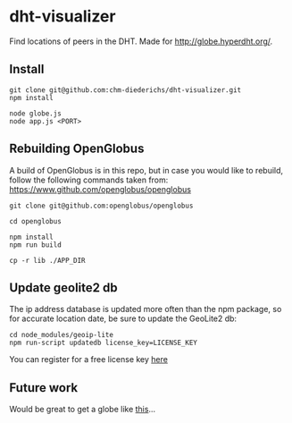 # dht-visualizer

Find locations of peers in the DHT. Made for http://globe.hyperdht.org/.

## Install
```
git clone git@github.com:chm-diederichs/dht-visualizer.git
npm install

node globe.js
node app.js <PORT>
```

## Rebuilding OpenGlobus

A build of OpenGlobus is in this repo, but in case you would like to rebuild, follow the following commands taken from: https://www.github.com/openglobus/openglobus

```
git clone git@github.com:openglobus/openglobus

cd openglobus

npm install
npm run build

cp -r lib ./APP_DIR
```

## Update geolite2 db

The ip address database is updated more often than the npm package, so for accurate location date, be sure to update the GeoLite2 db:

```
cd node_modules/geoip-lite
npm run-script updatedb license_key=LICENSE_KEY
```
You can register for a free license key [here](https://www.maxmind.com/en/geolite2/signup)

## Future work

Would be great to get a globe like [this](https://stripe.com/blog/globe)...
